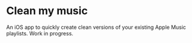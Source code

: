 # Clean my music
An iOS app to quickly create clean versions of your existing Apple Music playlists.
Work in progress.
